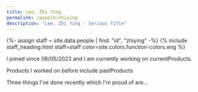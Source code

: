 ```yaml
---
title: Lee, Zhi Ying
permalink: /people/zhiying
description: "Lee, Zhi Ying - Serious Title"
---
```


{%- assign staff = site.data.people | find: "id", "zhiying" -%}
{% include staff_heading.html staff=staff color=site.colors.function-colors.eng %}

<p>I joined since 08/05/2023 and I am currently working on currentProducts.</p>

<p>Products I worked on before include pastProducts</p>

<p>Three things I've done recently which I'm proud of are...</p>

